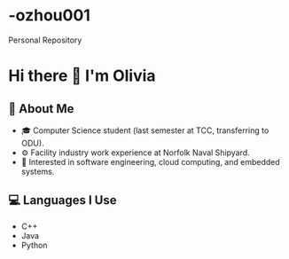 # -ozhou001
Personal Repository
# Hi there 👋 I'm Olivia 

## 🌱 About Me
- 🎓 Computer Science student (last semester at TCC, transferring to ODU).  
- ⚙️ Facility industry work experience at Norfolk Naval Shipyard.  
- 🚀 Interested in software engineering, cloud computing, and embedded systems.  

## 💻 Languages I Use
- C++  
- Java  
- Python  
